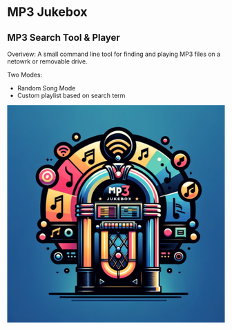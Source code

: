 # MP3 Jukebox
## MP3 Search Tool & Player

Overivew:
A small command line tool for finding and playing MP3 files on a netowrk or removable drive.

Two Modes:
- Random Song Mode
- Custom playlist based on search term
  
![MP3 Jukebox Logo](/images/MP3Jukebox_Logo.png)


